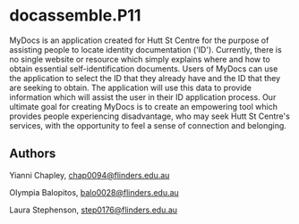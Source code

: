 # docassemble.P11

MyDocs is an application created for Hutt St Centre for the purpose of assisting people to locate identity documentation ('ID'). Currently, there is no single website or resource which simply explains where and how to obtain essential  self-identification documents. Users of MyDocs can use the application to select the ID that they already have and the ID that they are seeking to obtain. The application will use this data to provide information which will assist the user in their ID application process. Our ultimate goal for creating MyDocs is to create an empowering tool which provides people experiencing disadvantage, who may seek Hutt St Centre's services, with the opportunity to feel a sense of connection and belonging.

## Authors

Yianni Chapley, chap0094@flinders.edu.au

Olympia Balopitos, balo0028@flinders.edu.au

Laura Stephenson, step0176@flinders.edu.au
